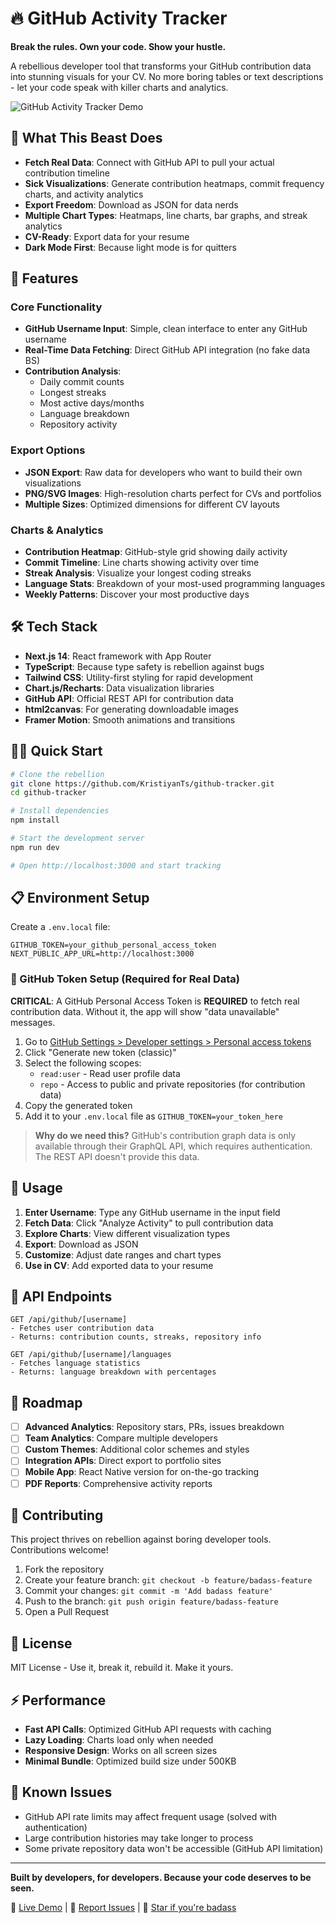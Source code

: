 # 🔥 GitHub Activity Tracker

**Break the rules. Own your code. Show your hustle.**

A rebellious developer tool that transforms your GitHub contribution data into stunning visuals for your CV. No more boring tables or text descriptions - let your code speak with killer charts and analytics.

![GitHub Activity Tracker Demo](public/demo.png)

## 🚀 What This Beast Does

- **Fetch Real Data**: Connect with GitHub API to pull your actual contribution timeline
- **Sick Visualizations**: Generate contribution heatmaps, commit frequency charts, and activity analytics
- **Export Freedom**: Download as JSON for data nerds
- **Multiple Chart Types**: Heatmaps, line charts, bar graphs, and streak analytics
- **CV-Ready**: Export data for your resume
- **Dark Mode First**: Because light mode is for quitters

## 🎯 Features

### Core Functionality
- **GitHub Username Input**: Simple, clean interface to enter any GitHub username
- **Real-Time Data Fetching**: Direct GitHub API integration (no fake data BS)
- **Contribution Analysis**: 
  - Daily commit counts
  - Longest streaks
  - Most active days/months
  - Language breakdown
  - Repository activity

### Export Options
- **JSON Export**: Raw data for developers who want to build their own visualizations
- **PNG/SVG Images**: High-resolution charts perfect for CVs and portfolios
- **Multiple Sizes**: Optimized dimensions for different CV layouts

### Charts & Analytics
- **Contribution Heatmap**: GitHub-style grid showing daily activity
- **Commit Timeline**: Line charts showing activity over time
- **Streak Analysis**: Visualize your longest coding streaks
- **Language Stats**: Breakdown of your most-used programming languages
- **Weekly Patterns**: Discover your most productive days

## 🛠 Tech Stack

- **Next.js 14**: React framework with App Router
- **TypeScript**: Because type safety is rebellion against bugs
- **Tailwind CSS**: Utility-first styling for rapid development
- **Chart.js/Recharts**: Data visualization libraries
- **GitHub API**: Official REST API for contribution data
- **html2canvas**: For generating downloadable images
- **Framer Motion**: Smooth animations and transitions

## 🏃‍♂️ Quick Start

```bash
# Clone the rebellion
git clone https://github.com/KristiyanTs/github-tracker.git
cd github-tracker

# Install dependencies
npm install

# Start the development server
npm run dev

# Open http://localhost:3000 and start tracking
```

## 📋 Environment Setup

Create a `.env.local` file:

```env
GITHUB_TOKEN=your_github_personal_access_token
NEXT_PUBLIC_APP_URL=http://localhost:3000
```

### 🔑 GitHub Token Setup (Required for Real Data)

**CRITICAL**: A GitHub Personal Access Token is **REQUIRED** to fetch real contribution data. Without it, the app will show "data unavailable" messages.

1. Go to [GitHub Settings > Developer settings > Personal access tokens](https://github.com/settings/tokens)
2. Click "Generate new token (classic)"
3. Select the following scopes:
   - `read:user` - Read user profile data
   - `repo` - Access to public and private repositories (for contribution data)
4. Copy the generated token
5. Add it to your `.env.local` file as `GITHUB_TOKEN=your_token_here`

> **Why do we need this?** GitHub's contribution graph data is only available through their GraphQL API, which requires authentication. The REST API doesn't provide this data.

## 🎨 Usage

1. **Enter Username**: Type any GitHub username in the input field
2. **Fetch Data**: Click "Analyze Activity" to pull contribution data
3. **Explore Charts**: View different visualization types
4. **Export**: Download as JSON
5. **Customize**: Adjust date ranges and chart types
6. **Use in CV**: Add exported data to your resume

## 🔧 API Endpoints

```
GET /api/github/[username]
- Fetches user contribution data
- Returns: contribution counts, streaks, repository info

GET /api/github/[username]/languages
- Fetches language statistics
- Returns: language breakdown with percentages
```

## 🎯 Roadmap

- [ ] **Advanced Analytics**: Repository stars, PRs, issues breakdown
- [ ] **Team Analytics**: Compare multiple developers
- [ ] **Custom Themes**: Additional color schemes and styles
- [ ] **Integration APIs**: Direct export to portfolio sites
- [ ] **Mobile App**: React Native version for on-the-go tracking
- [ ] **PDF Reports**: Comprehensive activity reports

## 🤝 Contributing

This project thrives on rebellion against boring developer tools. Contributions welcome!

1. Fork the repository
2. Create your feature branch: `git checkout -b feature/badass-feature`
3. Commit your changes: `git commit -m 'Add badass feature'`
4. Push to the branch: `git push origin feature/badass-feature`
5. Open a Pull Request

## 📄 License

MIT License - Use it, break it, rebuild it. Make it yours.

## ⚡ Performance

- **Fast API Calls**: Optimized GitHub API requests with caching
- **Lazy Loading**: Charts load only when needed
- **Responsive Design**: Works on all screen sizes
- **Minimal Bundle**: Optimized build size under 500KB

## 🐛 Known Issues

- GitHub API rate limits may affect frequent usage (solved with authentication)
- Large contribution histories may take longer to process
- Some private repository data won't be accessible (GitHub API limitation)

---

**Built by developers, for developers. Because your code deserves to be seen.**

🔗 [Live Demo](https://github-tracker.vercel.app) | 📧 [Report Issues](https://github.com/KristiyanTs/github-tracker/issues) | 🌟 [Star if you're badass](https://github.com/KristiyanTs/github-tracker)
